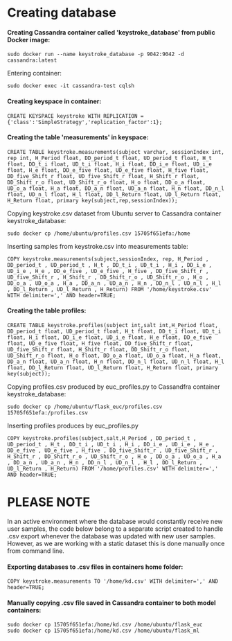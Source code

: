 # Creating database


#### Creating Cassandra container called 'keystroke_database' from public Docker image:
````
sudo docker run --name keystroke_database -p 9042:9042 -d cassandra:latest
````
Entering container:
````
sudo docker exec -it cassandra-test cqlsh
````
#### Creating keyspace in container:
````
CREATE KEYSPACE keystroke WITH REPLICATION = {'class':'SimpleStrategy','replication_factor':1};
````
#### Creating the table 'measurements' in keyspace:
````
CREATE TABLE keystroke.measurements(subject varchar, sessionIndex int, rep int, H_Period float, DD_period_t float, UD_period_t float, H_t float, DD_t_i float, UD_t_i float, H_i float, DD_i_e float, UD_i_e float, H_e float, DD_e_five float, UD_e_five float, H_five float, DD_five_Shift_r float, UD_five_Shift_r float, H_Shift_r float, DD_Shift_r_o float, UD_Shift_r_o float, H_o float, DD_o_a float, UD_o_a float, H_a float, DD_a_n float, UD_a_n float, H_n float, DD_n_l float, UD_n_l float, H_l float, DD_l_Return float, UD_l_Return float, H_Return float, primary key(subject,rep,sessionIndex));
````
Copying keystroke.csv dataset from Ubuntu server to Cassandra container keystroke_database:
````
sudo docker cp /home/ubuntu/profiles.csv 15705f651efa:/home
````
Inserting samples from keystroke.csv into measurements table:
````
COPY keystroke.measurements(subject,sessionIndex, rep, H_Period , DD_period_t , UD_period_t , H_t , DD_t_i , UD_t_i , H_i , DD_i_e , UD_i_e , H_e , DD_e_five , UD_e_five , H_five , DD_five_Shift_r , UD_five_Shift_r , H_Shift_r , DD_Shift_r_o , UD_Shift_r_o , H_o , DD_o_a , UD_o_a , H_a , DD_a_n , UD_a_n , H_n , DD_n_l , UD_n_l , H_l , DD_l_Return , UD_l_Return , H_Return) FROM '/home/keystroke.csv' WITH delimiter=',' AND header=TRUE;
````
#### Creating the table profiles:
````
CREATE TABLE keystroke.profiles(subject int,salt int,H_Period float, DD_period_t float, UD_period_t float, H_t float, DD_t_i float, UD_t_i float, H_i float, DD_i_e float, UD_i_e float, H_e float, DD_e_five float, UD_e_five float, H_five float, DD_five_Shift_r float, UD_five_Shift_r float, H_Shift_r float, DD_Shift_r_o float, UD_Shift_r_o float, H_o float, DD_o_a float, UD_o_a float, H_a float, DD_a_n float, UD_a_n float, H_n float, DD_n_l float, UD_n_l float, H_l float, DD_l_Return float, UD_l_Return float, H_Return float, primary key(subject));
````
Copying profiles.csv produced by euc_profiles.py to Cassandfra container keystroke_database:
````
sudo docker cp /home/ubuntu/flask_euc/profiles.csv 15705f651efa:/profiles.csv
````
Inserting profiles produces by euc_profiles.py
````
COPY keystroke.profiles(subject,salt,H_Period , DD_period_t , UD_period_t , H_t , DD_t_i , UD_t_i , H_i , DD_i_e , UD_i_e , H_e , DD_e_five , UD_e_five , H_five , DD_five_Shift_r , UD_five_Shift_r , H_Shift_r , DD_Shift_r_o , UD_Shift_r_o , H_o , DD_o_a , UD_o_a , H_a , DD_a_n , UD_a_n , H_n , DD_n_l , UD_n_l , H_l , DD_l_Return , UD_l_Return , H_Return) FROM '/home/profiles.csv' WITH delimiter=',' AND header=TRUE;
````
# PLEASE NOTE

In an active environment where the database would constantly receive new user samples, the code below belong to a separate script created to handle .csv export whenever the database was updated with new user samples. However, as we are working with a static dataset this is done manually once from command line.

#### Exporting databases to .csv files in containers home folder:
````
COPY keystroke.measurements TO '/home/kd.csv' WITH delimiter=',' AND header=TRUE;

````
#### Manually copying .csv file saved in Cassandra container to both model containers:
````
sudo docker cp 15705f651efa:/home/kd.csv /home/ubuntu/flask_euc
sudo docker cp 15705f651efa:/home/kd.csv /home/ubuntu/flask_ml
````
